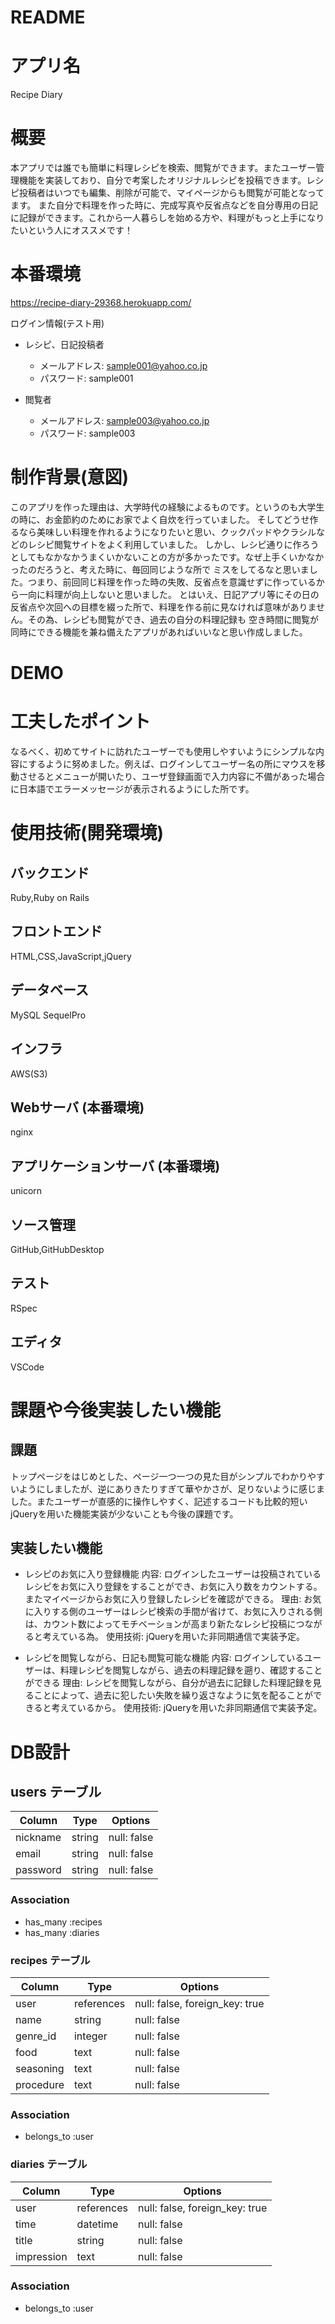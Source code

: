 # README

# アプリ名

Recipe Diary

# 概要

本アプリでは誰でも簡単に料理レシピを検索、閲覧ができます。またユーザー管理機能を実装しており、自分で考案したオリジナルレシピを投稿できます。レシピ投稿者はいつでも編集、削除が可能で、マイページからも閲覧が可能となってます。
また自分で料理を作った時に、完成写真や反省点などを自分専用の日記に記録ができます。これから一人暮らしを始める方や、料理がもっと上手になりたいという人にオススメです！

# 本番環境

https://recipe-diary-29368.herokuapp.com/

ログイン情報(テスト用)

- レシピ、日記投稿者
  - メールアドレス: sample001@yahoo.co.jp
  - パスワード: sample001

- 閲覧者
  - メールアドレス: sample003@yahoo.co.jp
  - パスワード: sample003

# 制作背景(意図)

このアプリを作った理由は、大学時代の経験によるものです。というのも大学生の時に、お金節約のためにお家でよく自炊を行っていました。
そしてどうせ作るなら美味しい料理を作れるようになりたいと思い、クックパッドやクラシルなどのレシピ閲覧サイトをよく利用していました。
しかし、レシピ通りに作ろうとしてもなかなかうまくいかないことの方が多かったです。なぜ上手くいかなかったのだろうと、考えた時に、毎回同じような所で
ミスをしてるなと思いました。つまり、前回同じ料理を作った時の失敗、反省点を意識せずに作っているから一向に料理が向上しないと思いました。
とはいえ、日記アプリ等にその日の反省点や次回への目標を綴った所で、料理を作る前に見なければ意味がありません。その為、レシピも閲覧ができ、過去の自分の料理記録も
空き時間に閲覧が同時にできる機能を兼ね備えたアプリがあればいいなと思い作成しました。

# DEMO

# 工夫したポイント

なるべく、初めてサイトに訪れたユーザーでも使用しやすいようにシンプルな内容にするように努めました。例えば、ログインしてユーザー名の所にマウスを移動させるとメニューが開いたり、ユーザ登録画面で入力内容に不備があった場合に日本語でエラーメッセージが表示されるようにした所です。

# 使用技術(開発環境)

## バックエンド

Ruby,Ruby on Rails

## フロントエンド

HTML,CSS,JavaScript,jQuery

## データベース

MySQL SequelPro

## インフラ

AWS(S3)

## Webサーバ (本番環境)

nginx

## アプリケーションサーバ (本番環境)

unicorn

## ソース管理

GitHub,GitHubDesktop

## テスト

RSpec

## エディタ

VSCode

# 課題や今後実装したい機能

## 課題

トップページをはじめとした、ページ一つ一つの見た目がシンプルでわかりやすいようにしましたが、逆にありきたりすぎて華やかさが、足りないように感じました。またユーザーが直感的に操作しやすく、記述するコードも比較的短いjQueryを用いた機能実装が少ないことも今後の課題です。

## 実装したい機能

- レシピのお気に入り登録機能
  内容: ログインしたユーザーは投稿されているレシピをお気に入り登録をすることができ、お気に入り数をカウントする。またマイページからお気に入り登録したレシピを確認ができる。
  理由: お気に入りする側のユーザーはレシピ検索の手間が省けて、お気に入りされる側は、カウント数によってモチベーションが高まり新たなレシピ投稿につながると考えている為。
  使用技術: jQueryを用いた非同期通信で実装予定。

- レシピを閲覧しながら、日記も閲覧可能な機能
  内容: ログインしているユーザーは、料理レシピを閲覧しながら、過去の料理記録を遡り、確認することができる
  理由: レシピを閲覧しながら、自分が過去に記録した料理記録を見ることによって、過去に犯したい失敗を繰り返さなように気を配ることができると考えているから。
  使用技術: jQueryを用いた非同期通信で実装予定。
  
# DB設計

## users テーブル

| Column             | Type   | Options     |
| ------------------ | ------ | ----------- |
| nickname           | string | null: false |
| email              | string | null: false |
| password           | string | null: false |

### Association
- has_many :recipes
- has_many :diaries

### recipes テーブル

| Column             | Type        | Options                        |
| ------------------ | ----------- | ------------------------------ |
| user               | references  | null: false, foreign_key: true |
| name               | string      | null: false                    |
| genre_id           | integer     | null: false                    |
| food               | text        | null: false                    |
| seasoning          | text        | null: false                    |
| procedure          | text        | null: false                    |

### Association
- belongs_to  :user

### diaries テーブル

| Column             | Type        | Options                        |
| ------------------ | ----------- | ------------------------------ |
| user               | references  | null: false, foreign_key: true |
| time               | datetime    | null: false                    |
| title              | string      | null: false                    |
| impression         | text        | null: false                    |

### Association
- belongs_to  :user